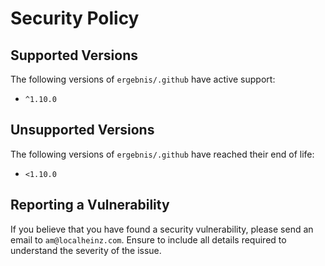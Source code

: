 # Security Policy

## Supported Versions

The following versions of `ergebnis/.github` have active support:

- `^1.10.0`

## Unsupported Versions

The following versions of `ergebnis/.github` have reached their end of life:

- `<1.10.0`

## Reporting a Vulnerability

If you believe that you have found a security vulnerability, please send an email to `am@localheinz.com`. Ensure to include all details required to understand the severity of the issue.
